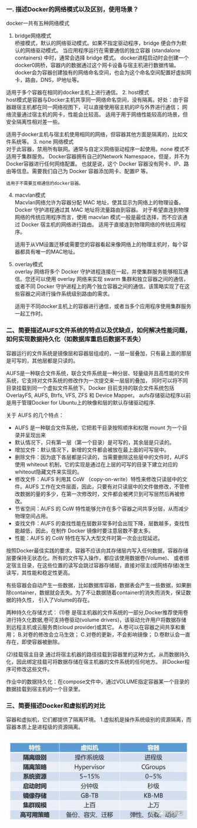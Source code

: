 ### 一. 描述Docker的网络模式以及区别，使用场景？
docker一共有五种网络模式
   
 1. bridge网络模式  
   桥接模式，默认的网络驱动模式。如果不指定驱动程序，bridge 便会作为默认的网络驱动模式。
   当应用程序运行在需要通信的独立容器 (standalone containers) 中时，通常会选择 bridge 模式。
   docker进程启动时会创建一个docker0网桥，容器内的数据通过这个网卡设备与宿主机进行数据传输。
   docker会为容器创建独有的网络命名空间，也会为这个命名空间配置好虚拟网卡，路由，DNS，IP地址等。
 
   适用于多个容器在相同的docker主机上进行通信。
 2. host模式  
   host模式是容器与Docker主机共享同一网络命名空间，没有隔离。好处：由于容器跟宿主机都在同一网络视图下，可以直接使用宿主机的IP与外界进行通信；
   网络流量通过宿主机的网卡，性能会比较高。 适用于用于网络性能较高的场景，但安全隔离性相对差一些。

   适用于docker主机与宿主机使用相同的网络，但容器其他方面是隔离的，比如文件系统等。
 3. none 网络模式  
    对于此容器，禁用所有联网。通常与自定义网络驱动程序一起使用。none 模式不适用于集群服务。
   Docker容器拥有自己的Network Namespace，但是，并不为 Docker容器进行任何网络配置。
   也就是说，这个 Docker 容器没有网卡、IP、路由等信息。需要我们自己为 Docker 容器添加网卡、配置IP 等。

    适用于不需要互相通信的docker容器。
 4. macvlan模式  
    Macvlan网络允许为容器分配 MAC 地址，使其显示为网络上的物理设备。 Docker 守护进程通过其 MAC 地址将流量路由到容器。
    对于希望直连到物理网络的传统应用程序而言，使用 macvlan 模式一般是最佳选择，而不应该通过 Docker 宿主机的网络进行路由。
    适用于直接连到物理网络的传统应用程序。

    适用于从VM设置迁移或需要您的容器看起来像网络上的物理主机时，每个容器都具有唯一的MAC地址。
 5. overlay模式  
    overlay 网络将多个 Docker 守护进程连接在一起，并使集群服务能够相互通信。您还可以使用 overlay 网络来实现 swarm 集群和独立容器之间的通信，
    或者不同 Docker 守护进程上的两个独立容器之间的通信。该策略实现了在这些容器之间进行操作系统级别路由的需求。   

    适用于不同docker主机上的容器进行通信，或者当多个应用程序使用集群服务一起工作时。

### 二、简要描述AUFS文件系统的特点以及优缺点，如何解决性能问题，如何实现数据持久化（如数据库重启后数据不丢失）
容器运行的文件系统是镜像层和容器层组成的，一层一层叠加，只有最上面的那层是可写的，其他层都是只读的。

AUFS是一种联合文件系统，联合文件系统是一种分层、轻量级并且高性能的文件系统，它支持对文件系统的修改作为一次提交来一层层的叠加，
同时可以将不同目录挂载到同一个虚拟文件系统下。Docker 目前支持的联合文件系统包括 OverlayFS, AUFS, Btrfs, VFS, ZFS 和 Device Mapper。
aufs存储驱动程序以前是用于管理Docker for Ubuntu上的映像和层的默认存储驱动程序.

关于 AUFS 的几个特点：
- AUFS 是一种联合文件系统，它把若干目录按照顺序和权限 mount 为一个目录并呈现出来
- 默认情况下，只有第一层（第一个目录）是可写的，其余层是只读的。
- 增加文件：默认情况下，新增的文件都会被放在最上面的可写层中。
- 删除文件：因为底下各层都是只读的，当需要删除这些层中的文件时，AUFS 使用 whiteout 机制，它的实现是通过在上层的可写的目录下建立对应的whiteout隐藏文件来实现的。
- 修改文件：AUFS 利用其 CoW （copy-on-write）特性来修改只读层中的文件。AUFS 工作在文件层面，因此，只要有对只读层中的文件做修改，不管修改数据的量的多少，在第一次修改时，文件都会被拷贝到可写层然后再被修改。
- 节省空间：AUFS 的 CoW 特性能够允许在多个容器之间共享分层，从而减少物理空间占用。
- 查找文件：AUFS 的查找性能在层数非常多时会出现下降，层数越多，查找性能越低，因此，在制作 Docker 镜像时要注意层数不要太多。
- 性能：AUFS 的 CoW 特性在写入大型文件时第一次会出现延迟。

按照Docker最佳实践的要求，容器不应该向其存储层内写入任何数据，容器存储层要保持无状态化。所有的文件写入操作，都应该使用数据卷(Volume)、
或者绑定宿主目录，在这些位置的读写会跳过容器存储层，直接对宿主(或网络存储)发生读写，其性能和稳定性更高。

有些容器会自动产生一些数据，比如数据库容器，数据表会产生一些数据，如果删除container，数据就会丢失。为了不让数据随着container的消失而消失，保证数据的持久性，
引入了Volume的存在。

两种持久化存储方式：
(1)卷
是宿主机器的文件系统的一部分,Docker推荐使用卷进行持久化数据,卷可支持卷驱动(volume drivers)，该驱动允许用户将数据存储到远程主机或云服务商(cloud provider)或其它。
A.卷可以在容器之间共享和重用；
B.对卷的修改会立马生效；
C.对卷的更新，不会影响镜像；
D.卷默认会一直存在，即使容器被删除。

(2)挂载宿主目录
通过将宿主机器的路径挂载到容器里的这种方式，从而数据持久化，因此绑定挂载可将数据存储在宿主机器的文件系统的任何地方。
非Docker程序可修改这些文件。

作业中的数据持久化：在compose文件中，通过VOLUME指定容器某一个目录的数据挂载到宿主机的一个目录里。

### 三、简要描述Docker和虚拟机的对比
容器和虚拟机，它们都提供了隔离环境。
1.虚拟机是操作系统级别的资源隔离，而容器本质上是进程级的资源隔离。

![img.png](img.png)


    
